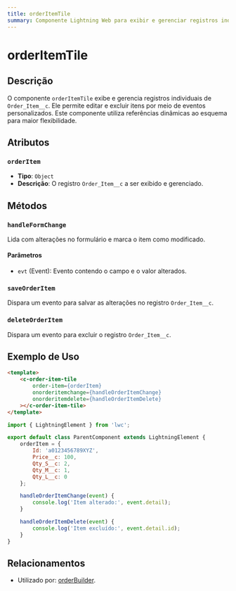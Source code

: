 ```yaml
---
title: orderItemTile
summary: Componente Lightning Web para exibir e gerenciar registros individuais de Order_Item__c.
---
```


# orderItemTile

## Descrição
O componente `orderItemTile` exibe e gerencia registros individuais de `Order_Item__c`. Ele permite editar e excluir itens por meio de eventos personalizados. Este componente utiliza referências dinâmicas ao esquema para maior flexibilidade.

## Atributos

### `orderItem`
- **Tipo**: `Object`
- **Descrição**: O registro `Order_Item__c` a ser exibido e gerenciado.

## Métodos

### `handleFormChange`
Lida com alterações no formulário e marca o item como modificado.

#### Parâmetros
- `evt` (Event): Evento contendo o campo e o valor alterados.

### `saveOrderItem`
Dispara um evento para salvar as alterações no registro `Order_Item__c`.

### `deleteOrderItem`
Dispara um evento para excluir o registro `Order_Item__c`.

## Exemplo de Uso
```html
<template>
    <c-order-item-tile
        order-item={orderItem}
        onorderitemchange={handleOrderItemChange}
        onorderitemdelete={handleOrderItemDelete}
    ></c-order-item-tile>
</template>
```

```javascript
import { LightningElement } from 'lwc';

export default class ParentComponent extends LightningElement {
    orderItem = {
        Id: 'a0123456789XYZ',
        Price__c: 100,
        Qty_S__c: 2,
        Qty_M__c: 1,
        Qty_L__c: 0
    };

    handleOrderItemChange(event) {
        console.log('Item alterado:', event.detail);
    }

    handleOrderItemDelete(event) {
        console.log('Item excluído:', event.detail.id);
    }
}
```

## Relacionamentos

- Utilizado por: [orderBuilder](./orderBuilder.md).
